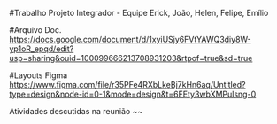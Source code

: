 #Trabalho Projeto Integrador - Equipe Erick, João, Helen, Felipe, Emílio

#Arquivo Doc.
https://docs.google.com/document/d/1xyiUSjy6FVtYAWQ3diy8W-yp1oR_epqd/edit?usp=sharing&ouid=100099666213708931203&rtpof=true&sd=true

#Layouts Figma
https://www.figma.com/file/r35PFe4RXbLkeBj7kHn6aq/Untitled?type=design&node-id=0-1&mode=design&t=6FEty3wbXMPulsng-0



Atividades descutidas na reunião ~~